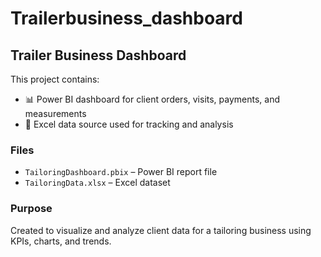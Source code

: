 # Trailerbusiness_dashboard

## Trailer Business Dashboard

This project contains:
- 📊 Power BI dashboard for client orders, visits, payments, and measurements
- 📁 Excel data source used for tracking and analysis

### Files
- `TailoringDashboard.pbix` – Power BI report file
- `TailoringData.xlsx` – Excel dataset

### Purpose
Created to visualize and analyze client data for a tailoring business using KPIs, charts, and trends.
